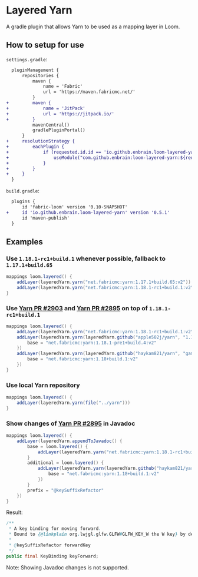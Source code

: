 # Layered Yarn
A gradle plugin that allows Yarn to be used as a mapping layer in Loom.

## How to setup for use

`settings.gradle`:

```diff
  pluginManagement {
      repositories {
          maven {
              name = 'Fabric'
              url = 'https://maven.fabricmc.net/'
          }
+         maven {
+             name = 'JitPack'
+             url = 'https://jitpack.io/'
+         }
          mavenCentral()
          gradlePluginPortal()
      }
+     resolutionStrategy {
+         eachPlugin {
+             if (requested.id.id == 'io.github.enbrain.loom-layered-yarn') {
+                 useModule("com.github.enbrain:loom-layered-yarn:${requested.version}")
+             }
+         }
+     }
  }
```

`build.gradle`:

```diff
  plugins {
      id 'fabric-loom' version '0.10-SNAPSHOT'
+     id 'io.github.enbrain.loom-layered-yarn' version '0.5.1'
      id 'maven-publish'
  }
```

## Examples

### Use `1.18.1-rc1+build.1` whenever possible, fallback to `1.17.1+build.65`

```groovy
mappings loom.layered() {
    addLayer(layeredYarn.yarn("net.fabricmc:yarn:1.17.1+build.65:v2"))
    addLayer(layeredYarn.yarn("net.fabricmc:yarn:1.18.1-rc1+build.1:v2"))
}
```

### Use [Yarn PR #2903](https://github.com/FabricMC/yarn/pull/2903) and [Yarn PR #2895](https://github.com/FabricMC/yarn/pull/2895) on top of `1.18.1-rc1+build.1`

```groovy
mappings loom.layered() {
    addLayer(layeredYarn.yarn("net.fabricmc:yarn:1.18.1-rc1+build.1:v2"))
    addLayer(layeredYarn.yarn(layeredYarn.github("apple502j/yarn", "1.18.1-pre1-collision")) {
        base = "net.fabricmc:yarn:1.18.1-pre1+build.4:v2"
    })
    addLayer(layeredYarn.yarn(layeredYarn.github("haykam821/yarn", "gameoptions-key-suffix")) {
        base = "net.fabricmc:yarn:1.18+build.1:v2"
    })
}
```

### Use local Yarn repository

```groovy
mappings loom.layered() {
    addLayer(layeredYarn.yarn(file("../yarn")))
}
```

### Show changes of [Yarn PR #2895](https://github.com/FabricMC/yarn/pull/2895) in Javadoc

```groovy
mappings loom.layered() {
    addLayer(layeredYarn.appendToJavadoc() {
        base = loom.layered() {
            addLayer(layeredYarn.yarn("net.fabricmc:yarn:1.18.1-rc1+build.1:v2"))
        }
        additional = loom.layered() {
            addLayer(layeredYarn.yarn(layeredYarn.github("haykam821/yarn", "gameoptions-key-suffix")) {
                base = "net.fabricmc:yarn:1.18+build.1:v2"
            })
        }
        prefix = "@keySuffixRefactor"
    })
}
```

Result:

```java
/**
 * A key binding for moving forward.
 * Bound to {@linkplain org.lwjgl.glfw.GLFW#GLFW_KEY_W the W key} by default.
 * 
 * @keySuffixRefactor forwardKey
 */
public final KeyBinding keyForward;
```

Note: Showing Javadoc changes is not supported.
